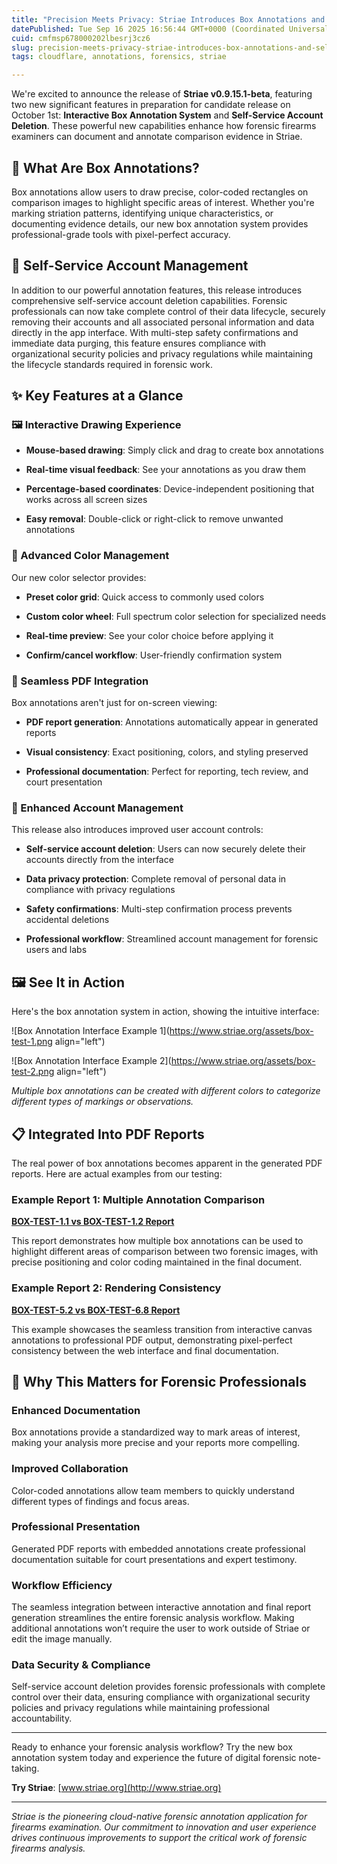 ```yaml
---
title: "Precision Meets Privacy: Striae Introduces Box Annotations and Self-Service Account Deletion"
datePublished: Tue Sep 16 2025 16:56:44 GMT+0000 (Coordinated Universal Time)
cuid: cmfmsp678000202lbesrj3cz6
slug: precision-meets-privacy-striae-introduces-box-annotations-and-self-service-account-deletion
tags: cloudflare, annotations, forensics, striae

---
```


We're excited to announce the release of **Striae v0.9.15.1-beta**, featuring two new significant features in preparation for candidate release on October 1st: **Interactive Box Annotation System** and **Self-Service Account Deletion**. These powerful new capabilities enhance how forensic firearms examiners can document and annotate comparison evidence in Striae.

## 🎯 What Are Box Annotations?

Box annotations allow users to draw precise, color-coded rectangles on comparison images to highlight specific areas of interest. Whether you're marking striation patterns, identifying unique characteristics, or documenting evidence details, our new box annotation system provides professional-grade tools with pixel-perfect accuracy.

## 🔐 Self-Service Account Management

In addition to our powerful annotation features, this release introduces comprehensive self-service account deletion capabilities. Forensic professionals can now take complete control of their data lifecycle, securely removing their accounts and all associated personal information and data directly in the app interface. With multi-step safety confirmations and immediate data purging, this feature ensures compliance with organizational security policies and privacy regulations while maintaining the lifecycle standards required in forensic work.

## ✨ Key Features at a Glance

### 🖼️ Interactive Drawing Experience

* **Mouse-based drawing**: Simply click and drag to create box annotations
    
* **Real-time visual feedback**: See your annotations as you draw them
    
* **Percentage-based coordinates**: Device-independent positioning that works across all screen sizes
    
* **Easy removal**: Double-click or right-click to remove unwanted annotations
    

### 🎨 Advanced Color Management

Our new color selector provides:

* **Preset color grid**: Quick access to commonly used colors
    
* **Custom color wheel**: Full spectrum color selection for specialized needs
    
* **Real-time preview**: See your color choice before applying it
    
* **Confirm/cancel workflow**: User-friendly confirmation system
    

### 📄 Seamless PDF Integration

Box annotations aren't just for on-screen viewing:

* **PDF report generation**: Annotations automatically appear in generated reports
    
* **Visual consistency**: Exact positioning, colors, and styling preserved
    
* **Professional documentation**: Perfect for reporting, tech review, and court presentation
    

### 🔐 Enhanced Account Management

This release also introduces improved user account controls:

* **Self-service account deletion**: Users can now securely delete their accounts directly from the interface
    
* **Data privacy protection**: Complete removal of personal data in compliance with privacy regulations
    
* **Safety confirmations**: Multi-step confirmation process prevents accidental deletions
    
* **Professional workflow**: Streamlined account management for forensic users and labs
    

## 🖼️ See It in Action

Here's the box annotation system in action, showing the intuitive interface:

![Box Annotation Interface Example 1](https://www.striae.org/assets/box-test-1.png align="left")

![Box Annotation Interface Example 2](https://www.striae.org/assets/box-test-2.png align="left")

*Multiple box annotations can be created with different colors to categorize different types of markings or observations.*

## 📋 Integrated Into PDF Reports

The real power of box annotations becomes apparent in the generated PDF reports. Here are actual examples from our testing:

### Example Report 1: Multiple Annotation Comparison

[**BOX-TEST-1.1 vs BOX-TEST-1.2 Report**](https://www.striae.org/assets/striae-report-123456-BOX-TEST-1.1--123456-BOX-TEST-1.2.pdf)

This report demonstrates how multiple box annotations can be used to highlight different areas of comparison between two forensic images, with precise positioning and color coding maintained in the final document.

### Example Report 2: Rendering Consistency

[**BOX-TEST-5.2 vs BOX-TEST-6.8 Report**](https://www.striae.org/assets/striae-report-123456-BOX-TEST-5.2--123456-BOX-TEST-6.8.pdf)

This example showcases the seamless transition from interactive canvas annotations to professional PDF output, demonstrating pixel-perfect consistency between the web interface and final documentation.

## 🚀 Why This Matters for Forensic Professionals

### Enhanced Documentation

Box annotations provide a standardized way to mark areas of interest, making your analysis more precise and your reports more compelling.

### Improved Collaboration

Color-coded annotations allow team members to quickly understand different types of findings and focus areas.

### Professional Presentation

Generated PDF reports with embedded annotations create professional documentation suitable for court presentations and expert testimony.

### Workflow Efficiency

The seamless integration between interactive annotation and final report generation streamlines the entire forensic analysis workflow. Making additional annotations won’t require the user to work outside of Striae or edit the image manually.

### Data Security & Compliance

Self-service account deletion provides forensic professionals with complete control over their data, ensuring compliance with organizational security policies and privacy regulations while maintaining professional accountability.

---

Ready to enhance your forensic analysis workflow? Try the new box annotation system today and experience the future of digital forensic note-taking.

**Try Striae**: [www.striae.org](http://www.striae.org)

---

*Striae is the pioneering cloud-native forensic annotation application for firearms examination. Our commitment to innovation and user experience drives continuous improvements to support the critical work of forensic firearms analysis.*